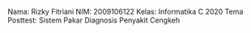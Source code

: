 Nama: Rizky Fitriani
NIM: 2009106122
Kelas: Informatika C 2020
Tema Posttest: Sistem Pakar Diagnosis Penyakit Cengkeh
